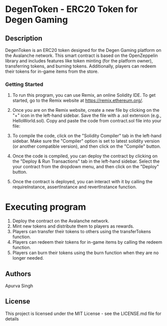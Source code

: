 # DegenToken - ERC20 Token for Degen Gaming

## Description
DegenToken is an ERC20 token designed for the Degen Gaming platform on the Avalanche network. This smart contract is based on the OpenZeppelin library and includes features like token minting (for the platform owner), transferring tokens, and burning tokens. Additionally, players can redeem their tokens for in-game items from the store.

### Getting Started
1. To run this program, you can use Remix, an online Solidity IDE. To get started, go to the Remix website at https://remix.ethereum.org/.

2. Once you are on the Remix website, create a new file by clicking on the "+" icon in the left-hand sidebar. Save the file with a .sol extension (e.g., HelloWorld.sol). Copy and paste the code from contract.sol file into your file:

3. To compile the code, click on the "Solidity Compiler" tab in the left-hand sidebar. Make sure the "Compiler" option is set to latest solidity version (or another compatible version), and then click on the "Compile" button.

4. Once the code is compiled, you can deploy the contract by clicking on the "Deploy & Run Transactions" tab in the left-hand sidebar. Select the your contract from the dropdown menu, and then click on the "Deploy" button.

5. Once the contract is deployed, you can interact with it by calling the requireInstance, assertInstance and revertInstance function.


# Executing program

1. Deploy the contract on the Avalanche network.
2. Mint new tokens and distribute them to players as rewards.
3. Players can transfer their tokens to others using the transferTokens function.
4. Players can redeem their tokens for in-game items by calling the redeem function.
5. Players can burn their tokens using the burn function when they are no longer needed.

## Authors
Apurva Singh

## License

This project is licensed under the MIT License - see the LICENSE.md file for details
